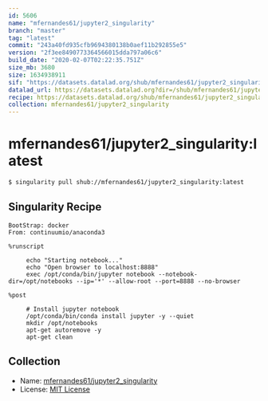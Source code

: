 ```yaml
---
id: 5606
name: "mfernandes61/jupyter2_singularity"
branch: "master"
tag: "latest"
commit: "243a40fd935cfb9694380138b0aef11b292855e5"
version: "2f3ee8490773364566015dda797a06c6"
build_date: "2020-02-07T02:22:35.751Z"
size_mb: 3680
size: 1634938911
sif: "https://datasets.datalad.org/shub/mfernandes61/jupyter2_singularity/latest/2020-02-07-243a40fd-2f3ee849/2f3ee8490773364566015dda797a06c6.simg"
datalad_url: https://datasets.datalad.org?dir=/shub/mfernandes61/jupyter2_singularity/latest/2020-02-07-243a40fd-2f3ee849/
recipe: https://datasets.datalad.org/shub/mfernandes61/jupyter2_singularity/latest/2020-02-07-243a40fd-2f3ee849/Singularity
collection: mfernandes61/jupyter2_singularity
---
```


# mfernandes61/jupyter2_singularity:latest

```bash
$ singularity pull shub://mfernandes61/jupyter2_singularity:latest
```

## Singularity Recipe

```singularity
BootStrap: docker
From: continuumio/anaconda3

%runscript

     echo "Starting notebook..."
     echo "Open browser to localhost:8888"
     exec /opt/conda/bin/jupyter notebook --notebook-dir=/opt/notebooks --ip='*' --allow-root --port=8888 --no-browser

%post

     # Install jupyter notebook
     /opt/conda/bin/conda install jupyter -y --quiet 
     mkdir /opt/notebooks
     apt-get autoremove -y
     apt-get clean
```

## Collection

 - Name: [mfernandes61/jupyter2_singularity](https://github.com/mfernandes61/jupyter2_singularity)
 - License: [MIT License](https://api.github.com/licenses/mit)

